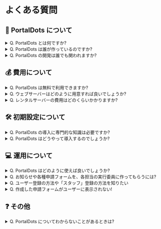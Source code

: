 # よくある質問

## 🤔 PortalDots について <a href="#portaldots-nitsuite" id="portaldots-nitsuite"></a>

<details>

<summary>Q. PortalDots とは何ですか?</summary>

**A. 学園祭の運営をサポートする、学園祭実行委員会向けのウェブシステムです。**

具体的には、こんなことができます（一例）。

* 学園祭に参加するサークルの方へお知らせメールを一斉配信できます
* 各種申請(参加登録、利用ブースの希望調査、車両入構申請など)の受付をオンラインで行うことができます
* 各種申請フォームは、Google フォームのように直感的に作成できます
* ウェブシステムには学生のみがユーザー登録・ログインできるため、セキュリティを確保できます
* それぞれの参加サークルが利用する教室・ブースなどの場所を管理できます

</details>

<details>

<summary>Q. PortalDots は誰が作っているのですか?</summary>

**A. 開発は東京理科大学の学園祭実行委員経験者が主導するボランティアの開発チームによって行っています。**

PortalDots は元々、学園祭実行委員会の内部で構築したウェブシステムでした。このウェブシステムを多くの学園祭に使っていただきたいと思い、PortalDots という名前で一般公開することにしました。

</details>

<details>

<summary>Q. PortalDots の開発は誰でも関われますか?</summary>

**A. はい、大歓迎です！**

PortalDots のプログラムは [GitHub 上で公開](https://github.com/portaldots/PortalDots)しています。

技術的な話になりますが、要望やバグ報告の Issue やプログラム改修依頼の Pull Request という形で PortalDots の開発に貢献していただけます。

</details>

## 💰 費用について <a href="#nitsuite" id="nitsuite"></a>

<details>

<summary>Q. PortalDots は無料で利用できますか?</summary>

**A. はい、PortalDots のソフトウェア本体は無料で利用できます。ただし、PortalDots を利用するには別途ウェブサーバーが必要です。**

PortalDots は無料で提供しており、どなたでも自由にご利用いただけます。ただし、PortalDots 開発チームが提供するのはPortalDots のプログラムコードのみとなります。実際に PortalDots を利用するには、PortalDots をインストールするためのウェブサーバーが必要です。これは、WordPress などと同様の仕組みです。

</details>

<details>

<summary>Q. ウェブサーバーはどのように用意すれば良いでしょうか?</summary>

**A. PortalDots は一般的な「WordPress 対応レンタルサーバー」に対応しています。**

PortalDots は WordPress に対応したレンタルサーバーにインストールすることができます。具体的には、PHP 8.0 以上かつ MySQL 5.7 以上を搭載したサーバーに対応しています。

</details>

<details>

<summary>Q. レンタルサーバーの費用はどのくらいかかりますか?</summary>

**A. 年間 5,000 円〜10,000 円程度のサービスが多いと思います。**

PortalDots をインストール可能なレンタルサーバー（PHP 8.0 以上、MySQL 5.7 以上を搭載）の価格帯は、おおむねこの金額になるかと思います。

なお、同じレンタルサーバーサービスであっても、一番価格が低いプランでは PortalDots を利用できないことがありますのでご注意ください。

</details>

## 🛠 初期設定について <a href="#nitsuite" id="nitsuite"></a>

<details>

<summary>Q. PortalDots の導入に専門的な知識は必要ですか?</summary>

**A. あまりパソコンに詳しくない場合は、パソコンに詳しい人に導入を頼んでみてください。**

PortalDots は、「登録したらすぐ使えるサービス」ではありません。レンタルサーバーの契約、FTP ソフトの利用方法などにおいて、ある程度 IT に関する知識が必要になります。

とはいえ、プログラミングの知識は必要ありません。[セットアップ方法のマニュアル](setup/install/)では、手順通りに作業を行うことで PortalDots を導入することができるよう、できる限り詳細に説明しています。

</details>

<details>

<summary>Q. PortalDots はどうやって導入するのでしょうか?</summary>

**A. PortalDots に対応したレンタルサーバーを契約し、そのサーバーにインストールすることで導入できます。**

参考として、PortalDots 公式サイトでは[ロリポップ！レンタルサーバー](setup/install/lolipop/)、[コアサーバー](setup/install/coreserver/)に PortalDots をインストールする方法を紹介しています。

また、これら以外のレンタルサーバーでも、おおむね下記の方法で PortalDots をインストールすることができます。

1. PHP 8.0 以上、MySQL 5.7 以上、Apache (または LiteSpeed) に対応したサーバーを用意する
2. サーバー提供会社のマニュアルを参考に、メールサーバーやデータベースサーバーの設定（ホスト名、パスワード、ポート番号など）を確認する
3. [PortalDots をダウンロード](https://www.portaldots.com/download/) し、ZIP ファイルを展開する
4. FTP ソフトなどを利用して PortalDots をサーバーへアップロードする
5. アップロードした PortalDots の URL にアクセスし、表示されるインストーラーの指示に従う
6. インストールが完了したら、メール配信を利用できるように CRON の設定をする (レンタルサーバー会社によって設定方法が異なります。詳細は [PortalDots の LINE 公式アカウント](https://lin.ee/aeee9s9) までお問い合わせください)

</details>

## 💻 運用について <a href="#nitsuite" id="nitsuite"></a>

<details>

<summary>Q. PortalDots はどのように使えば良いでしょうか?</summary>

**A. まずは、各サークルの学園祭担当者に PortalDots のユーザー登録をしてもらいましょう。**

PortalDots を使ってお知らせメールを配信したり、各種申請を受け付けたりするには、各サークルの方に PortalDots へのユーザー登録をしていただく必要があります。

ユーザー登録では学籍番号の入力が必要なため、学外のユーザーが学園祭に参加登録することを防ぐことができます。また、ユーザー登録していただいたユーザーに対してお知らせメールを配信したり、各種申請フォームへの入力をお願いしたりすることができます。

</details>

<details>

<summary>Q. お知らせや各種申請フォームを、各担当の実行委員に作ってもらうには?</summary>

**A. 実行委員の方にも PortalDots のユーザー登録をしてもらいましょう。**

お知らせや各種申請フォームの作成は、PortalDots の「スタッフモード」で行うことができます。

まずは実行委員に PortalDots のユーザー登録をしてもらいます。その後、管理者ユーザーがそのユーザーを「スタッフ」として登録することで、PortalDots の「スタッフモード」が利用可能になります。

</details>

<details>

<summary>Q. ユーザー登録の方法や「スタッフ」登録の方法を知りたい</summary>

**A. 「**[**PortalDots のユーザー登録をしてもらう**](setup/user-registration.md)**」ページをご覧ください。**

</details>

<details>

<summary>Q. 作成した申請フォームがユーザーに表示されない!</summary>

**A. 下記をご確認ください。**

* **申請フォームに回答できるのは、「登録受理状況」が「受理」となっている企画のみです。**
  * 企画参加登録の受付方法や「登録受理状況」を変更する方法は、「[PortalDots を使って企画参加登録を受け付ける](features/circle-registration.md)」ページに記載しています。
* **申請フォームは公開状態になっていますか?**
  * 申請フォームは、ユーザーに対して公開するかどうかを設定できます。申請フォームの設定をご確認ください。

</details>

## ❓ その他 <a href="#sono" id="sono"></a>

<details>

<summary>Q. PortalDots についてわからないことがあるときは?</summary>

**A. PortalDots 開発チームまでお気軽にお問い合わせください！**

[PortalDots の LINE 公式アカウント](https://lin.ee/aeee9s9) では、PortalDots のセットアップ方法や利用方法に関する質問を受け付けております(無料)。ぜひご活用ください。

※PortalDots 開発チームはボランティアによる活動です。LINE でのサポートは解決を保証するものではありません。予めご了承ください。

</details>
